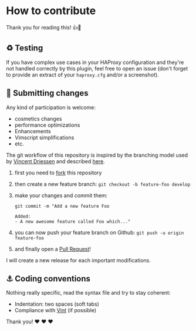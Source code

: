 # How to contribute

Thank you for reading this! :+1::tada:

## :recycle: Testing

If you have complex use cases in your HAProxy configuration and they're not
handled correctly by this plugin, feel free to open an issue (don't forget to
provide an extract of your `haproxy.cfg` and/or a screenshot).

## :rocket: Submitting changes

Any kind of participation is welcome:

* cosmetics changes
* performance optimizations
* Enhancements
* Vimscript simplifications
* etc.

The git workflow of this repository is inspired by the branching model used
by [Vincent Driessen][github-vd] and described [here][nvie-article].

1. first you need to [fork][github-fork] this repository
1. then create a new feature branch: `git checkout -b feature-foo develop`
1. make your changes and commit them:

   ```
   git commit -m "Add a new feature Foo

   Added:
   - A new awesome feature called Foo which..."
   ```

1. you can now push your feature branch on Github: `git push -u origin feature-foo`
1. and finally open a [Pull Request][pr]!

I will create a new release for each important modifications.

## :anchor: Coding conventions

Nothing really specific, read the syntax file and try to stay coherent:

* Indentation: two spaces (soft tabs)
* Compliance with [Vint][vint] (if possible)

Thank you! :heart: :heart: :heart:

[github-fork]:https://github.com/Joorem/vim-haproxy/fork
[github-vd]:https://github.com/nvie
[nvie-article]:https://nvie.com/posts/a-successful-git-branching-model/
[pr]:https://github.com/Joorem/vim-haproxy/pull/new
[vint]:https://github.com/Vimjas/vint
